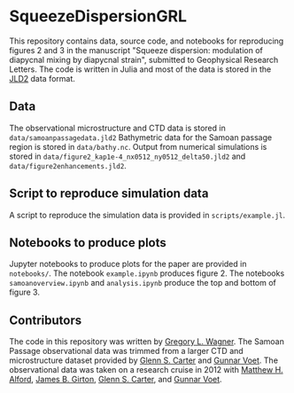 # SqueezeDispersionGRL

This repository contains data, source code, and notebooks for reproducing figures 2 and 3 in the 
manuscript "Squeeze dispersion: modulation of diapycnal mixing by diapycnal strain", submitted to
Geophysical Research Letters. The code is written in Julia and most of the data is stored in the
[JLD2]() data format.

## Data

The observational microstructure and CTD data is stored in `data/samoanpassagedata.jld2`
Bathymetric data for the Samoan passage region is stored in `data/bathy.nc`.
Output from numerical simulations is stored in `data/figure2_kap1e-4_nx0512_ny0512_delta50.jld2` and 
`data/figure2enhancements.jld2`.

## Script to reproduce simulation data

A script to reproduce the simulation data is provided in `scripts/example.jl`.

## Notebooks to produce plots

Jupyter notebooks to produce plots for the paper are provided in `notebooks/`.
The notebook `example.ipynb` produces figure 2. The notebooks `samoanoverview.ipynb` and `analysis.ipynb`
produce the top and bottom of figure 3. 

## Contributors

The code in this repository was written by [Gregory L. Wagner](). The Samoan Passage observational data 
was trimmed from a larger CTD and microstructure dataset provided by [Glenn S. Carter]() and [Gunnar Voet]().
The observational data was taken on a research cruise in 2012 with [Matthew H. Alford](), [James B. Girton](), 
[Glenn S. Carter](), and [Gunnar Voet]().


[JLD2]: https://github.com/JuliaIO/JLD2.jl
[Gregory L. Wagner]: https://glwagner.github.io
[Glenn S. Carter]: https://www.soest.hawaii.edu/oceanography/faculty/carter.htm
[Gunnar Voet]: http://scrippsscholars.ucsd.edu/gvoet
[Matthew H. Alford]: http://www.mod.ucsd.edu/alford/
[James B. Girton]: http://apl.uw.edu/people/profile.php?last_name=Girton&first_name=James
